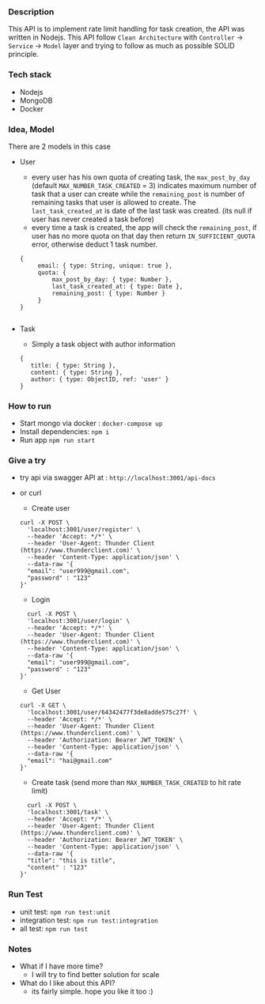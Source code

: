 ### Description
This API is to implement rate limit handling for task creation, the API was written in Nodejs.
This API follow `Clean Architecture` with `Controller` -> `Service` -> `Model` layer and trying to follow as much as possible SOLID principle.

### Tech stack
- Nodejs
- MongoDB
- Docker

### Idea, Model
There are 2 models in this case
- User
  - every user has his own quota of creating task, the `max_post_by_day` (default `MAX_NUMBER_TASK_CREATED` = 3) indicates maximum number of task that a user can create while the `remaining_post` is number of remaining tasks that user is allowed to create. The `last_task_created_at` is date of the last task was created. (its null if user has never created a task before)
  - every time a task is created, the app will check the `remaining_post`, if user has no more quota on that day then return `IN_SUFFICIENT_QUOTA` error, otherwise deduct 1 task number.
  
   ```
   {
        email: { type: String, unique: true },
        quota: {
            max_post_by_day: { type: Number },
            last_task_created_at: { type: Date },
            remaining_post: { type: Number }
        }
   }


- Task
  - Simply a task object with author information
   ```
   {
      title: { type: String },
      content: { type: String },
      author: { type: ObjectID, ref: 'user' }
   }

### How to run
- Start mongo via docker : `docker-compose up`
- Install dependencies: `npm i`
- Run app `npm run start`

### Give a try
- try api via swagger API at : `http://localhost:3001/api-docs`
- or curl
  - Create user
  ```
  curl -X POST \
    'localhost:3001/user/register' \
    --header 'Accept: */*' \
    --header 'User-Agent: Thunder Client (https://www.thunderclient.com)' \
    --header 'Content-Type: application/json' \
    --data-raw '{
    "email": "user999@gmail.com",
    "password" : "123"
  }'
  ```

  - Login
  ```
    curl -X POST \
    'localhost:3001/user/login' \
    --header 'Accept: */*' \
    --header 'User-Agent: Thunder Client (https://www.thunderclient.com)' \
    --header 'Content-Type: application/json' \
    --data-raw '{
    "email": "user999@gmail.com",
    "password" : "123"
  }'
  ```
  - Get User
  ```
  curl -X GET \
    'localhost:3001/user/64342477f3de8adde575c27f' \
    --header 'Accept: */*' \
    --header 'User-Agent: Thunder Client (https://www.thunderclient.com)' \
    --header 'Authorization: Bearer JWT_TOKEN' \
    --header 'Content-Type: application/json' \
    --data-raw '{
    "email": "hai@gmail.com"
  }'
  ```

  - Create task (send more than `MAX_NUMBER_TASK_CREATED` to hit rate limit)
  ```
    curl -X POST \
    'localhost:3001/task' \
    --header 'Accept: */*' \
    --header 'User-Agent: Thunder Client (https://www.thunderclient.com)' \
    --header 'Authorization: Bearer JWT_TOKEN' \
    --header 'Content-Type: application/json' \
    --data-raw '{
    "title": "this is title",
    "content" : "123"
  }'
  ```

### Run Test
- unit test: `npm run test:unit`
- integration test: `npm run test:integration`
- all test: `npm run test`

### Notes
- What if I have more time?
  - I will try to find better solution for scale 
- What do I like about this API?
  - its fairly simple. hope you like it too :)
  

